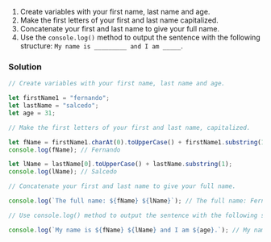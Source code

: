 <br><br>

1. Create variables with your first name, last name and age.
2. Make the first letters of your first and last name capitalized.
3. Concatenate your first and last name to give your full name.
4. Use the `console.log()` method to output the sentence with the following structure: `My name is _________ and I am _____`.

### Solution

```js
// Create variables with your first name, last name and age.

let firstName1 = "fernando";
let lastName = "salcedo";
let age = 31;

// Make the first letters of your first and last name, capitalized.

let fName = firstName1.charAt(0).toUpperCase() + firstName1.substring(1);
console.log(fName); // Fernando

let lName = lastName[0].toUpperCase() + lastName.substring(1);
console.log(lName); // Salcedo

// Concatenate your first and last name to give your full name.

console.log(`The full name: ${fName} ${lName}`); // The full name: Fernando Salcedo

// Use console.log() method to output the sentence with the following structure: My name is __________ and I am _____.

console.log(`My name is ${fName} ${lName} and I am ${age}.`); // My name is Fernando Salcedo and I am 31
```
